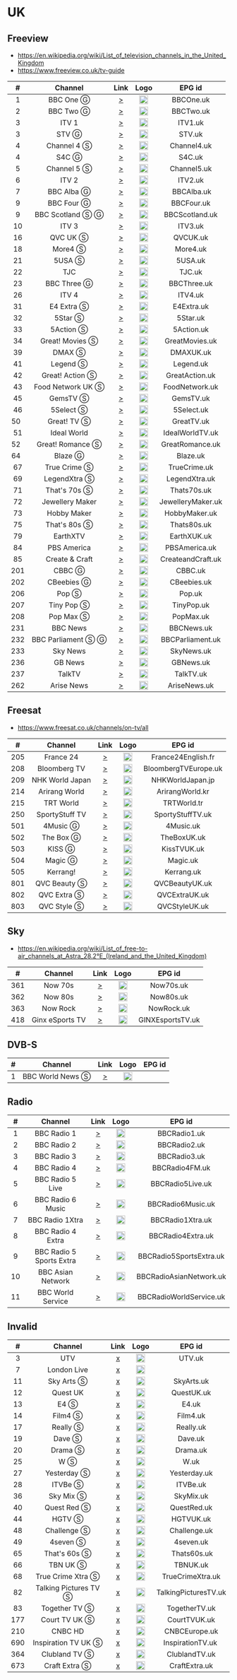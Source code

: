<h1>UK</h1>

<h2>Freeview</h2>

* https://en.wikipedia.org/wiki/List_of_television_channels_in_the_United_Kingdom
* https://www.freeview.co.uk/tv-guide

| #   |        Channel        | Link  | Logo |        EPG id        |
|:---:|:---------------------:|:-----:|:----:|:--------------------:|
| 1   |       BBC One Ⓖ       | [>](https://vs-hls-pushb-uk-live.akamaized.net/x=4/i=urn:bbc:pips:service:bbc_one_yorks/iptv_hd_abr_v1.m3u8) | <img height="20" src="https://upload.wikimedia.org/wikipedia/commons/thumb/8/8b/BBC_One_logo_2021.svg/640px-BBC_One_logo_2021.svg.png"/> |      BBCOne.uk       |
| 2   |       BBC Two Ⓖ       | [>](https://vs-hls-push-uk-live.akamaized.net/x=4/i=urn:bbc:pips:service:bbc_two_hd/iptv_hd_abr_v1.m3u8) | <img height="20" src="https://upload.wikimedia.org/wikipedia/commons/thumb/1/15/BBC_Two_logo_2021.svg/640px-BBC_Two_logo_2021.svg.png"/> |      BBCTwo.uk       |
| 3   |         ITV 1         | [>](http://198.16.100.90:8278/itv1_antik/playlist.m3u8?tid=MD2D6334659563346595&ct=19226&tsum=79815878394f0f1cd30a6f043febfbb8) | <img height="20" src="https://upload.wikimedia.org/wikipedia/en/thumb/1/1f/ITV1_logo_%282022%29.svg/640px-ITV1_logo_%282022%29.svg.png"/> |       ITV1.uk        |
| 3   |         STV Ⓖ         | [>](https://csm-e-ces1aeuw1live102-083090b15a93b4fdd.tls1.yospace.com/csm/live/139900483.m3u8?yo.l=true&yo.ls=2,3,4,5,6&yo.p=3&yo.oh=Y3NtLWUtc3R2LWViLnRsczEueW9zcGFjZS5jb20=) | <img height="20" src="https://upload.wikimedia.org/wikipedia/en/thumb/8/87/STV_logo_2014.png/631px-STV_logo_2014.png"/> |        STV.uk        |
| 4   |      Channel 4 Ⓢ      | [>](http://45.153.35.210:8000/play/UK_channel_4_sd/index.m3u8) | <img height="20" src="https://upload.wikimedia.org/wikipedia/en/thumb/9/9b/Channel_4_%28On_Demand%29_2023.svg/569px-Channel_4_%28On_Demand%29_2023.svg.png"/> |     Channel4.uk      |
| 4   |         S4C Ⓖ         | [>](https://live-uk.s4c-cdn.co.uk/out/v1/a0134f1fd5a2461b9422b574566d4442/live_uk.m3u8) | <img height="20" src="https://i.imgur.com/vrcbnBv.png"/> |        S4C.uk        |
| 5   |      Channel 5 Ⓢ      | [>](http://45.153.35.210:8000/play/UK_channel_5_sd/index.m3u8) | <img height="20" src="https://upload.wikimedia.org/wikipedia/en/thumb/c/cb/Channel_5_%28UK%29_2016.svg/530px-Channel_5_%28UK%29_2016.svg.png"/> |     Channel5.uk      |
| 6   |         ITV 2         | [>](http://198.16.100.90:8278/itv2_antik/playlist.m3u8?tid=ME1E6151053761510537&ct=19249&tsum=1ef927017460bcb40a504bbebc9eecb8) | <img height="20" src="https://upload.wikimedia.org/wikipedia/en/thumb/d/d8/ITV2_logo_2022.svg/640px-ITV2_logo_2022.svg.png"/> |       ITV2.uk        |
| 7   |      BBC Alba Ⓖ       | [>](https://vs-hls-pushb-uk-live.akamaized.net/x=4/i=urn:bbc:pips:service:bbc_alba/iptv_hd_abr_v1.m3u8) | <img height="20" src="https://upload.wikimedia.org/wikipedia/commons/thumb/e/e3/BBC_Alba_2021.svg/640px-BBC_Alba_2021.svg.png"/> |      BBCAlba.uk      |
| 9   |      BBC Four Ⓖ       | [>](https://vs-hls-pushb-uk-live.akamaized.net/x=4/i=urn:bbc:pips:service:bbc_four_hd/iptv_hd_abr_v1.m3u8) | <img height="20" src="https://upload.wikimedia.org/wikipedia/commons/thumb/6/6d/BBC_Four_logo_2021.svg/640px-BBC_Four_logo_2021.svg.png"/> |      BBCFour.uk      |
| 9   |   BBC Scotland Ⓢ Ⓖ    | [>](https://vs-hls-pushb-uk-live.akamaized.net/x=4/i=urn:bbc:pips:service:bbc_scotland_hd/pc_hd_abr_v2.m3u8) | <img height="20" src="https://upload.wikimedia.org/wikipedia/commons/thumb/6/66/BBC_Scotland_2021_%28channel%29.svg/640px-BBC_Scotland_2021_%28channel%29.svg.png"/> |    BBCScotland.uk    |
| 10  |         ITV 3         | [>](http://line.premiumpowers.net/play/live.php?mac=00:1A:79:73:45:10&extension=ts&stream=30531) | <img height="20" src="https://upload.wikimedia.org/wikipedia/en/thumb/6/67/ITV3_logo_2022.svg/640px-ITV3_logo_2022.svg.png"/> |       ITV3.uk        |
| 16  |       QVC UK Ⓢ        | [>](https://qvcuk-live.akamaized.net/hls/live/2097112/qvc/3/3.m3u8) | <img height="20" src="https://i.imgur.com/6TWUVrh.png"/> |       QVCUK.uk       |
| 18  |        More4 Ⓢ        | [>](http://45.153.35.210:8000/play/UK_more_4_sd/index.m3u8) | <img height="20" src="https://upload.wikimedia.org/wikipedia/en/thumb/e/e6/More4_logo_2018.svg/1023px-More4_logo_2018.svg.png"/> |       More4.uk       |
| 21  |        5USA Ⓢ         | [>](http://45.153.35.210:8000/play/UK_5_usa_sd/index.m3u8) | <img height="20" src="https://i.imgur.com/Pi7so2l.png"/> |       5USA.uk        |
| 22  |          TJC          | [>](https://cdn-shop-lc-01.akamaized.net/Content/HLS_HLS/Live/channel(TJCOTT)/index.m3u8) | <img height="20" src="https://i.imgur.com/fk5rEje.png"/> |        TJC.uk        |
| 23  |      BBC Three Ⓖ      | [>](https://vs-hls-pushb-uk-live.akamaized.net/x=4/i=urn:bbc:pips:service:bbc_three_hd/iptv_hd_abr_v1.m3u8) | <img height="20" src="https://upload.wikimedia.org/wikipedia/commons/thumb/7/76/BBC_Three_2022.svg/640px-BBC_Three_2022.svg.png"/> |     BBCThree.uk      |
| 26  |         ITV 4         | [>](http://line.premiumpowers.net/play/live.php?mac=00:1A:79:73:45:10&extension=ts&stream=30530) | <img height="20" src="https://upload.wikimedia.org/wikipedia/en/thumb/5/57/ITV4_logo_%282022%29.svg/640px-ITV4_logo_%282022%29.svg.png"/> |       ITV4.uk        |
| 31  |      E4 Extra Ⓢ       | [>](http://45.153.35.210:8000/play/UK_e4_extra_sd/index.m3u8) | <img height="20" src="https://upload.wikimedia.org/wikipedia/en/thumb/b/b1/E4_Extra_logo_2022.svg/640px-E4_Extra_logo_2022.svg.png"/> |      E4Extra.uk      |
| 32  |        5Star Ⓢ        | [>](http://45.153.35.210:8000/play/UK_5_star_sd/index.m3u8) | <img height="20" src="https://upload.wikimedia.org/wikipedia/commons/thumb/d/dd/5Star_logo_2019.svg/640px-5Star_logo_2019.svg.png"/> |       5Star.uk       |
| 33  |       5Action Ⓢ       | [>](http://45.153.35.210:8000/play/UK_5_action_sd/index.m3u8) | <img height="20" src="https://upload.wikimedia.org/wikipedia/en/thumb/d/d4/5Action_logo.svg/640px-5Action_logo.svg.png"/> |      5Action.uk      |
| 34  |    Great! Movies Ⓢ    | [>](http://45.153.35.210:8000/play/UK_great_movies_sd/index.m3u8) | <img height="20" src="https://upload.wikimedia.org/wikipedia/en/thumb/9/92/Great%21_Movies_logo_2021.svg/640px-Great%21_Movies_logo_2021.svg.png"/> |    GreatMovies.uk    |
| 39  |        DMAX Ⓢ         | [>](http://line.premiumpowers.net/play/live.php?mac=00:1A:79:73:45:10&extension=ts&stream=164004) | <img height="20" src="https://i.imgur.com/CDsoyjN.png"/> |      DMAXUK.uk       |
| 41  |       Legend Ⓢ        | [>](http://45.153.35.210:8000/play/UK_legend_sd/index.m3u8) | <img height="20" src="https://upload.wikimedia.org/wikipedia/commons/thumb/5/52/Legend_TV_logo.svg/640px-Legend_TV_logo.svg.png"/> |      Legend.uk       |
| 42  |    Great! Action Ⓢ    | [>](http://45.153.35.210:8000/play/UK_great_tv_action_sd/index.m3u8) | <img height="20" src="https://i.imgur.com/O9eiO0I.png"/> |    GreatAction.uk    |
| 43  |   Food Network UK Ⓢ   | [>](http://line.premiumpowers.net/play/live.php?mac=00:1A:79:73:45:10&extension=ts&stream=45275) | <img height="20" src="https://upload.wikimedia.org/wikipedia/commons/thumb/0/06/Food_Network_logo.svg/768px-Food_Network_logo.svg.png"/> |    FoodNetwork.uk    |
| 45  |       GemsTV Ⓢ        | [>](http://57d6b85685bb8.streamlock.net:1935/abrgemporiaukgfx/livestream_360p/index.m3u8) | <img height="20" src="https://i.imgur.com/IR2sTag.png"/> |      GemsTV.uk       |
| 46  |       5Select Ⓢ       | [>](http://45.153.35.210:8000/play/UK_5_select_sd/index.m3u8) | <img height="20" src="https://upload.wikimedia.org/wikipedia/en/thumb/d/da/5Select_logo.svg/1024px-5Select_logo.svg.png"/> |      5Select.uk      |
| 50  |      Great! TV Ⓢ      | [>](http://45.153.35.210:8000/play/UK_great_tv_sd/index.m3u8) | <img height="20" src="https://upload.wikimedia.org/wikipedia/en/thumb/6/6f/Great%21_TV_logo_2021.svg/640px-Great%21_TV_logo_2021.svg.png"/> |      GreatTV.uk      |
| 51  |      Ideal World      | [>](https://ythls.armelin.one/channel/UCJbgGTpBWuC87VFIKTTO4RQ.m3u8) | <img height="20" src="https://i.imgur.com/su6GH7i.png"/> |   IdealWorldTV.uk    |
| 52  |   Great! Romance Ⓢ    | [>](http://45.153.35.210:8000/play/UK_great_romance_sd/index.m3u8) | <img height="20" src="https://www.freeview.co.uk/sites/default/files/styles/255_wide/public/2023-09/GREAT-Christmas-logo.png"/> |   GreatRomance.uk    |
| 64  |        Blaze Ⓖ        | [>](https://live.blaze.tv/live7/blaze/bitrate1.isml/live.m3u8) | <img height="20" src="https://i.imgur.com/6UcPWP9.png"/> |       Blaze.uk       |
| 67  |     True Crime Ⓢ      | [>](http://45.153.35.210:8000/play/UK_cbs_reality_sd/index.m3u88) | <img height="20" src="https://raw.githubusercontent.com/dp247/mediaportal-uk-logos/master/TV/True-Crime-UK.png"/> |     TrueCrime.uk     |
| 69  |     LegendXtra Ⓢ      | [>](http://45.153.35.210:8000/play/UK_horror_xtra_sd/index.m3u8) | <img height="20" src="https://raw.githubusercontent.com/dp247/mediaportal-uk-logos/master/TV/Legend-Xtra.png"/> |    LegendXtra.uk     | 
| 71  |     That's 70s Ⓢ      | [>](http://45.153.35.210:8000/play/MUS_thats_70s_sd/index.m3u8) | <img height="20" src="https://i.imgur.com/vlJFB21.png"/> |     Thats70s.uk      |
| 72  |    Jewellery Maker    | [>](https://lo2-1.gemporia.com/abrjewellerymaker/smil:livestream.smil/playlist.m3u8) | <img height="20" src="https://i.imgur.com/O7SdkBh.png"/> |  JewelleryMaker.uk   |
| 73  |      Hobby Maker      | [>](https://lo2-1.gemporia.com/abrhobbymakerukgfx/smil:livestreamFullHD.smil/playlist.m3u8) | <img height="20" src="https://i.imgur.com/VWHp5Tl.png"/> |    HobbyMaker.uk     |
| 75  |     That's 80s Ⓢ      | [>](http://45.153.35.210:8000/play/MUS_thats_80s_sd/index.m3u8) | <img height="20" src="https://i.imgur.com/nWbgsfP.png"/> |     Thats80s.uk      |
| 79  |       EarthXTV        | [>](https://ov.ottera.tv/live/master.m3u8?channel=earth_et) | <img height="20" src="https://i.imgur.com/AvJRFKf.png"/> |     EarthXUK.uk      |
| 84  |      PBS America      | [>](https://pbs-samsunguk.amagi.tv/playlist.m3u8) | <img height="20" src="https://i.imgur.com/J4zE5z9.jpg"/> |    PBSAmerica.uk     |
| 85  |    Create & Craft     | [>](https://live-hochanda.simplestreamcdn.com/live2/hochanda/bitrate1.isml/live.m3u8) | <img height="20" src="https://i.imgur.com/n65sk4L.png"/> |  CreateandCraft.uk   |
| 201  |        CBBC Ⓖ         | [>](https://vs-hls-pushb-uk-live.akamaized.net/x=4/i=urn:bbc:pips:service:cbbc_hd/t=3840/v=pv14/b=5070016/main.m3u8) | <img height="20" src="https://upload.wikimedia.org/wikipedia/commons/thumb/3/35/CBBC_%282023%29.svg/640px-CBBC_%282023%29.svg.png"/> |       CBBC.uk        |
| 202 |      CBeebies Ⓖ       | [>](https://vs-hls-pushb-uk-live.akamaized.net/x=4/i=urn:bbc:pips:service:cbeebies_hd/t=3840/v=pv14/b=5070016/main.m3u8) | <img height="20" src="https://upload.wikimedia.org/wikipedia/commons/thumb/b/b5/CBeebies_2023.svg/640px-CBeebies_2023.svg.png"/> |     CBeebies.uk      |
| 206 |         Pop Ⓢ         | [>](http://45.153.35.210:8000/play/UK_pop_sd/index.m3u8) | <img height="20" src="https://upload.wikimedia.org/wikipedia/en/thumb/3/36/Pop_UK_TV_Logo_%282015%29.svg/640px-Pop_UK_TV_Logo_%282015%29.svg.png"/> |        Pop.uk        |
| 207 |      Tiny Pop Ⓢ       | [>](http://45.153.35.210:8000/play/UK_tiny_pop_sd/index.m3u8) | <img height="20" src="https://upload.wikimedia.org/wikipedia/en/thumb/5/5c/Tiny_Pop_logo_2018.svg/640px-Tiny_Pop_logo_2018.svg.png"/> |      TinyPop.uk      |
| 208 |       Pop Max Ⓢ       | [>](http://45.153.35.210:8000/play/UK_pop_max_sd/index.m3u8) | <img height="20" src="https://upload.wikimedia.org/wikipedia/en/thumb/2/2c/Pop_Max_logo_2017.svg/640px-Pop_Max_logo_2017.svg.png"/> |      PopMax.uk       |
| 231 |       BBC News        | [>](http://45.153.35.210:8000/play/NEWS_bbc_news_HD/index.m3u8) | <img height="20" src="https://upload.wikimedia.org/wikipedia/commons/thumb/a/a2/BBC_News_2022_%28Alt%29.svg/640px-BBC_News_2022_%28Alt%29.svg.png"/> |      BBCNews.uk      |
| 232 |  BBC Parliament Ⓢ Ⓖ   | [>](https://vs-hls-pushb-uk-live.akamaized.net/x=4/i=urn:bbc:pips:service:bbc_parliament/pc_hd_abr_v2.m3u8) | <img height="20" src="https://upload.wikimedia.org/wikipedia/commons/thumb/9/99/BBC_Parliament_2022.svg/640px-BBC_Parliament_2022.svg.png"/> |   BBCParliament.uk   |
| 233 |       Sky News        | [>](https://linear021-gb-hls1-prd-ak.cdn.skycdp.com/Content/HLS_001_hd/Live/channel(skynews)/index_mob.m3u8) | <img height="20" src="https://upload.wikimedia.org/wikipedia/en/thumb/5/57/Sky_News_logo.svg/1024px-Sky_News_logo.svg.png"/> |      SkyNews.uk      |
| 236 |        GB News        | [>](https://live-gbnews.simplestreamcdn.com/live5/gbnews/bitrate1.isml/manifest.m3u8) | <img height="20" src="https://upload.wikimedia.org/wikipedia/en/thumb/3/35/GB_News_Logo.svg/640px-GB_News_Logo.svg.png"/> |      GBNews.uk       |
| 237 |        TalkTV         | [>](https://live-talktv-ssai.simplestreamcdn.com/v1/master/82267e84b9e5053b3fd0ade12cb1a146df74169a/talktv-live/index.m3u8) | <img height="20" src="https://upload.wikimedia.org/wikipedia/en/8/83/TalkTV_logo.png"/> |      TalkTV.uk       |
| 262 |      Arise News       | [>](https://liveedge-arisenews.visioncdn.com/live-hls/arisenews/arisenews/arisenews_web/master.m3u8) | <img height="20" src="https://i.imgur.com/B5IXKIb.png"/> |     AriseNews.uk     |

<h2>Freesat</h2>

* https://www.freesat.co.uk/channels/on-tv/all

| #   | Channel        | Link  | Logo | EPG id |
|:---:|:--------------:|:-----:|:----:|:------:|
| 205 | France 24 | [>](https://ythls.armelin.one/channel/UCQfwfsi5VrQ8yKZ-UWmAEFg.m3u8) | <img height="20" src="https://i.imgur.com/61MSiq9.png"/> | France24English.fr |
| 208 | Bloomberg TV | [>](https://bloomberg.com/media-manifest/streams/eu.m3u8) | <img height="20" src="https://d2n0069hmnqmmx.cloudfront.net/epgdata/1.0/newchanlogos/512/512/skychb1074.png"/> | BloombergTVEurope.uk |
| 209 | NHK World Japan | [>](https://nhkwlive-ojp.akamaized.net/hls/live/2003459/nhkwlive-ojp-en/index_4M.m3u8) | <img height="20" src="https://upload.wikimedia.org/wikipedia/commons/thumb/8/8d/NHK_World-Japan_TV.svg/512px-NHK_World-Japan_TV.svg.png"/> | NHKWorldJapan.jp |
| 214 | Arirang World | [>](http://amdlive.ctnd.com.edgesuite.net/arirang_1ch/smil:arirang_1ch.smil/chunklist_b2256000_sleng.m3u8) | <img height="20" src="https://raw.githubusercontent.com/tv-logo/tv-logos/67cfa9368d2d135744732a3aed3baecb3fadcf13/countries/international/arirang-int.png"/> | ArirangWorld.kr |
| 215 | TRT World | [>](https://api.trtworld.com/livestream/v1/WcM3Oa2LHD9iUjWDSRUI335NkMWVTUV351H56dqC/master.m3u8) | <img height="20" src="https://upload.wikimedia.org/wikipedia/commons/thumb/2/27/TRT_World.svg/512px-TRT_World.svg.png"/> | TRTWorld.tr |
| 250 | SportyStuff TV | [>](https://cdn.rtmp1.vodhosting.com/hls/SportyStuffTV.m3u8) | <img height="20" src="https://i.imgur.com/uIgxHSY.png"/> | SportyStuffTV.uk |
| 501 | 4Music Ⓖ | [>](https://csm-e-boxplus.tls1.yospace.com/csm/extlive/boxplus01,boxhits-alldev.m3u8?spotxc1=195996&spotxc2=190878&yo.up=https://boxtv.secure.footprint.net/boxhits/) | <img height="20" src="https://upload.wikimedia.org/wikipedia/en/thumb/4/49/4Music_logo_2018.svg/512px-4Music_logo_2018.svg.png"/> | 4Music.uk |
| 502 | The Box Ⓖ | [>](https://csm-e-boxplus.tls1.yospace.com/csm/extlive/boxplus01,thebox-alldev.m3u8?yo.up=https://boxtv.secure.footprint.net/thebox/) | <img height="20" src="https://i.imgur.com/e1Cf4Li.png"/> | TheBoxUK.uk |
| 503 | KISS Ⓖ | [>](https://csm-e-boxplus.tls1.yospace.com/csm/extlive/boxplus01,kiss-alldev.m3u8?spotxc1=195996&spotxc2=190878&yo.up=https://boxtv.secure.footprint.net/kiss/) | <img height="20" src="https://i.imgur.com/47ZkVhO.png"/> | KissTVUK.uk |
| 504 | Magic Ⓖ | [>](https://csm-e-boxplus.tls1.yospace.com/csm/extlive/boxplus01,magic-alldev.m3u8?yo.up=https%3A%2F%2Fboxtv.secure.footprint.net%2Fmagic%2F&spotxc1=195996&spotxc2=190878) | <img height="20" src="https://i.imgur.com/e1Cf4Li.png"/> | Magic.uk |
| 505 | Kerrang! | [>](https://csm-e-boxplus.tls1.yospace.com/csm/extlive/boxplus01,kerrang-alldev.m3u8?yo.up=http://boxtv-origin-elb.cds1.yospace.com/uploads/kerrang/) | <img height="20" src="https://i.imgur.com/3mwf8Uq.png"/> | Kerrang.uk |
| 801 | QVC Beauty Ⓢ | [>](https://qvcuk-live.akamaized.net/hls/live/2097112/qby/3/3.m3u8) | <img height="20" src="https://i.imgur.com/ZBHtqk1.png"/> | QVCBeautyUK.uk |
| 802 | QVC Extra Ⓢ | [>](https://qvcuk-live.akamaized.net/hls/live/2097112/qex/3/3.m3u8) | <img height="20" src="https://i.imgur.com/TIe5T9Z.png"/> | QVCExtraUK.uk |
| 803 | QVC Style Ⓢ  | [>](https://qvcuk-live.akamaized.net/hls/live/2097112/qst/3/3.m3u8) | <img height="20" src="https://i.imgur.com/6HZlLL3.png"/> | QVCStyleUK.uk |

<h2>Sky</h2>

* https://en.wikipedia.org/wiki/List_of_free-to-air_channels_at_Astra_28.2°E_(Ireland_and_the_United_Kingdom)

|  #  |     Channel     | Link  | Logo |     EPG id     |
|:---:|:---------------:|:-----:|:----:|:--------------:|
| 361 |     Now 70s     | [>](https://lightning-now70s-samsungnz.amagi.tv/playlist.m3u8) | <img height="20" src="https://i.imgur.com/qiCCX5X.png"/> |   Now70s.uk    |
| 362 |     Now 80s     | [>](https://lightning-now80s-samsunguk.amagi.tv/playlist.m3u8) | <img height="20" src="https://i.imgur.com/8paz37m.png"/> |   Now80s.uk    |
| 363 |    Now Rock     | [>](https://lightning-now90s-samsungnz.amagi.tv/playlist.m3u8) | <img height="20" src="https://upload.wikimedia.org/wikipedia/en/8/89/NOW_Rock_logo.png"/> |   NowRock.uk   |
| 418 | Ginx eSports TV | [>](http://146.59.84.49:1234/stream/ginxsport/master.m3u8) | <img height="20" src="https://upload.wikimedia.org/wikipedia/commons/1/18/GINX.TV_Logo_Black.png"/> | GINXEsportsTV.uk |

<h2>DVB-S</h2>

| #   | Channel        | Link  | Logo | EPG id |
|:---:|:--------------:|:-----:|:----:|:------:|
| 1   | BBC World News Ⓢ  | [>](http://ott-cdn.ucom.am/s24/index.m3u8) | <img height="20" src="https://i.imgur.com/joD38lo.png"/> |

<h2>Radio</h2>

| #   | Channel        | Link  | Logo | EPG id |
|:---:|:--------------:|:-----:|:----:|:------:|
| 1   | BBC Radio 1 | [>](http://as-hls-ww-live.akamaized.net/pool_904/live/ww/bbc_radio_one/bbc_radio_one.isml/bbc_radio_one-audio%3d96000.norewind.m3u8) | <img height="20" src="https://experiencersinternational.github.io/tvsetup/tvg-ico/bbcrd1-epg.png"/> | BBCRadio1.uk |
| 2   | BBC Radio 2 | [>](http://as-hls-ww-live.akamaized.net/pool_904/live/ww/bbc_radio_two/bbc_radio_two.isml/bbc_radio_two-audio%3d96000.norewind.m3u8) | <img height="20" src="https://experiencersinternational.github.io/tvsetup/tvg-ico/bbcrd2-epg.png"/> | BBCRadio2.uk |
| 3   | BBC Radio 3 | [>](http://as-hls-ww-live.akamaized.net/pool_904/live/ww/bbc_radio_three/bbc_radio_three.isml/bbc_radio_three-audio%3d96000.norewind.m3u8) | <img height="20" src="https://experiencersinternational.github.io/tvsetup/tvg-ico/bbcrd3-epg.png"/> | BBCRadio3.uk |
| 4   | BBC Radio 4 | [>](http://as-hls-ww-live.akamaized.net/pool_904/live/ww/bbc_radio_fourfm/bbc_radio_fourfm.isml/bbc_radio_fourfm-audio%3d96000.norewind.m3u8) | <img height="20" src="https://experiencersinternational.github.io/tvsetup/tvg-ico/bbcrd4-epg.png"/> | BBCRadio4FM.uk |
| 5   | BBC Radio 5 Live | [>](http://as-hls-ww-live.akamaized.net/pool_904/live/ww/bbc_radio_five_live/bbc_radio_five_live.isml/bbc_radio_five_live-audio%3d96000.norewind.m3u8) | <img height="20" src="https://experiencersinternational.github.io/tvsetup/tvg-ico/bbcrd5l-epg.png"/> | BBCRadio5Live.uk |
| 6   | BBC Radio 6 Music | [>](http://as-hls-ww-live.akamaized.net/pool_904/live/ww/bbc_6music/bbc_6music.isml/bbc_6music-audio%3d96000.norewind.m3u8) | <img height="20" src="https://experiencersinternational.github.io/tvsetup/tvg-ico/bbcrd6-epg.png"/> | BBCRadio6Music.uk |
| 7   | BBC Radio 1Xtra   | [>](http://as-hls-ww-live.akamaized.net/pool_904/live/ww/bbc_1xtra/bbc_1xtra.isml/bbc_1xtra-audio%3d96000.norewind.m3u8) | <img height="20" src="https://experiencersinternational.github.io/tvsetup/tvg-ico/bbcrd1x-epg.png"/> | BBCRadio1Xtra.uk |
| 8   | BBC Radio 4 Extra | [>](http://as-hls-ww-live.akamaized.net/pool_904/live/ww/bbc_radio_four_extra/bbc_radio_four_extra.isml/bbc_radio_four_extra-audio%3d96000.norewind.m3u8) | <img height="20" src="https://experiencersinternational.github.io/tvsetup/tvg-ico/bbcrd4x-epg.png"/> | BBCRadio4Extra.uk |
| 9   | BBC Radio 5 Sports Extra | [>](http://as-hls-uk-live.akamaized.net/pool_904/live/uk/bbc_radio_five_live_sports_extra/bbc_radio_five_live_sports_extra.isml/bbc_radio_five_live_sports_extra-audio%3d96000.norewind.m3u8) | <img height="20" src="https://experiencersinternational.github.io/tvsetup/tvg-ico/bbcrd5s-epg.png"/> | BBCRadio5SportsExtra.uk |
| 10  | BBC Asian Network | [>](http://as-hls-ww-live.akamaized.net/pool_904/live/ww/bbc_asian_network/bbc_asian_network.isml/bbc_asian_network-audio%3d96000.norewind.m3u8) | <img height="20" src="https://experiencersinternational.github.io/tvsetup/tvg-ico/bbcasiannet-epg.png"/> | BBCRadioAsianNetwork.uk |
| 11  | BBC World Service | [>](http://a.files.bbci.co.uk/media/live/manifesto/audio/simulcast/hls/nonuk/sbr_low/ak/bbc_world_service.m3u8) | <img height="20" src="https://experiencersinternational.github.io/tvsetup/tvg-ico/bbcws-epg.png"/> | BBCRadioWorldService.uk |

<h2>Invalid</h2>

| #   | Channel        |                        Link                        | Logo | EPG id |
|:---:|:--------------:|:--------------------------------------------------:|:----:|:------:|
| 3   |          UTV          | [x]() | <img height="20" src="https://upload.wikimedia.org/wikipedia/commons/thumb/2/23/UTV_2016.svg/640px-UTV_2016.svg.png"/> | UTV.uk |
| 7   | London Live |                       [x]()                        | <img height="20" src="https://i.imgur.com/2I8RBhY.png"/> |
| 11  |      Sky Arts Ⓢ       | [x]() | <img height="20" src="https://upload.wikimedia.org/wikipedia/en/9/9c/Sky_Arts_2020.png"/> | SkyArts.uk |
| 12  |       Quest UK        | [x]() | <img height="20" src="https://i.imgur.com/9IFXXNc.png"/> | QuestUK.uk |
| 13  |         E4 Ⓢ          | [x]() | <img height="20" src="https://upload.wikimedia.org/wikipedia/en/thumb/0/06/E4_logo_2018.svg/552px-E4_logo_2018.svg.png"/> | E4.uk |
| 14  |        Film4 Ⓢ        | [x]() | <img height="20" src="https://upload.wikimedia.org/wikipedia/en/thumb/5/53/Film4_logo_2018.svg/805px-Film4_logo_2018.svg.png"/> | Film4.uk |
| 17  |       Really Ⓢ        | [x]() | <img height="20" src="https://i.imgur.com/lY5sFgo.png"/> | Really.uk |
| 19  |        Dave Ⓢ         | [x]() | <img height="20" src="https://upload.wikimedia.org/wikipedia/commons/thumb/b/b8/Dave_2022.svg/1024px-Dave_2022.svg.png"/> | Dave.uk |
| 20  |        Drama Ⓢ        | [x]() | <img height="20" src="https://upload.wikimedia.org/wikipedia/en/thumb/3/3a/Drama_logo_2013.svg/786px-Drama_logo_2013.svg.png"/> | Drama.uk |
| 25  |          W Ⓢ          | [x]() | <img height="20" src="https://upload.wikimedia.org/wikipedia/commons/thumb/f/fd/W_%28UKTV%29_2022.svg/640px-W_%28UKTV%29_2022.svg.png"/> | W.uk |
| 27  |      Yesterday Ⓢ      | [x]() | <img height="20" src="https://upload.wikimedia.org/wikipedia/en/thumb/d/d0/Yesterday_logo_2012.svg/620px-Yesterday_logo_2012.svg.png"/> | Yesterday.uk |
| 28  |        ITVBe Ⓢ        | [x]() | <img height="20" src="https://upload.wikimedia.org/wikipedia/en/thumb/f/f2/ITVBe_logo_%282022%29.svg/640px-ITVBe_logo_%282022%29.svg.png"/> | ITVBe.uk |
| 36  |       Sky Mix Ⓢ       | [x]() | <img height="20" src="https://upload.wikimedia.org/wikipedia/commons/4/44/Sky_Mix_2023_logo.png"/> | SkyMix.uk |
| 40  |      Quest Red Ⓢ      | [x]() | <img height="20" src="https://upload.wikimedia.org/wikipedia/commons/thumb/9/97/Quest_Red_2020.svg/640px-Quest_Red_2020.svg.png"/> | QuestRed.uk |
| 44  |        HGTV Ⓢ         | [x]() | <img height="20" src="https://upload.wikimedia.org/wikipedia/commons/thumb/c/c5/HGTV_US_Logo_2015.svg/512px-HGTV_US_Logo_2015.svg.png"/> | HGTVUK.uk |
| 48  |      Challenge Ⓢ      | [x]() | <img height="20" src="https://upload.wikimedia.org/wikipedia/commons/thumb/6/6e/Challenge_%282016-.n.v.%29.png/640px-Challenge_%282016-.n.v.%29.png"/> | Challenge.uk |
| 49  |       4seven Ⓢ        | [x]() | <img height="20" src="https://upload.wikimedia.org/wikipedia/en/thumb/5/5e/4seven_logo_2018.svg/568px-4seven_logo_2018.svg.png"/> | 4seven.uk |
| 65  |     That's 60s Ⓢ      | [x]() | <img height="20" src="https://i.imgur.com/MjdQpF2.png"/> |      Thats60s.uk     |
| 66  |       TBN UK Ⓢ        | [x]() | <img height="20" src="https://i.imgur.com/9vzEz1b.png"/> |       TBNUK.uk       |
| 68  |   True Crime Xtra Ⓢ   | [x]() | <img height="20" src="https://raw.githubusercontent.com/dp247/mediaportal-uk-logos/master/TV/True-Crime-Xtra.png"/> |   TrueCrimeXtra.uk   |
| 82  | Talking Pictures TV Ⓢ | [x]() | <img height="20" src="https://i.imgur.com/S1zoIp7.png"/> | TalkingPicturesTV.uk |
| 83  |     Together TV Ⓢ     | [x]() | <img height="20" src="https://upload.wikimedia.org/wikipedia/en/thumb/c/ce/Together_TV_logo.svg/640px-Together_TV_logo.svg.png"/> |    TogetherTV.uk     |
| 177 | Court TV UK Ⓢ | [x]() | <img height="20" src="https://upload.wikimedia.org/wikipedia/en/b/bf/Court_TV_2019.png"/> | CourtTVUK.uk |
| 210 | CNBC HD | [x]() | <img height="20" src="https://d2n0069hmnqmmx.cloudfront.net/epgdata/1.0/newchanlogos/512/512/skychb1088.png"/> | CNBCEurope.uk |
| 690 | Inspiration TV UK Ⓢ | [x]() | <img height="20" src="https://i.imgur.com/iOl02Cs.png"/> | InspirationTV.uk |
| 364 | Clubland TV Ⓢ | [x]() | <img height="20" src="https://upload.wikimedia.org/wikipedia/commons/thumb/a/a6/Clubland_TV_Logo_2022.svg/640px-Clubland_TV_Logo_2022.svg.png"/> | ClublandTV.uk |
| 673 | Craft Extra Ⓢ | [x]() | <img height="20" src="https://i.imgur.com/9nTFPK3.png"/> | CraftExtra.uk |

